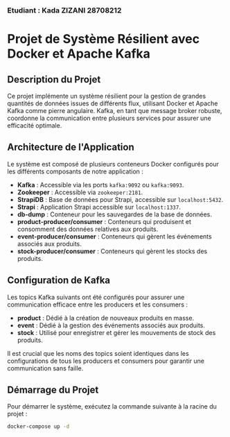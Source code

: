 ### Etudiant : Kada ZIZANI 28708212

# Projet de Système Résilient avec Docker et Apache Kafka

## Description du Projet

Ce projet implémente un système résilient pour la gestion de grandes quantités de données issues de différents flux, utilisant Docker et Apache Kafka comme pierre angulaire. Kafka, en tant que message broker robuste, coordonne la communication entre plusieurs services pour assurer une efficacité optimale.

## Architecture de l'Application

Le système est composé de plusieurs conteneurs Docker configurés pour les différents composants de notre application :

- **Kafka** : Accessible via les ports `kafka:9092` ou `kafka:9093`.
- **Zookeeper** : Accessible via `zookeeper:2181`.
- **StrapiDB** : Base de données pour Strapi, accessible sur `localhost:5432`.
- **Strapi** : Application Strapi accessible sur `localhost:1337`.
- **db-dump** : Conteneur pour les sauvegardes de la base de données.
- **product-producer/consumer** : Conteneurs qui produisent et consomment des données relatives aux produits.
- **event-producer/consumer** : Conteneurs qui gèrent les événements associés aux produits.
- **stock-producer/consumer** : Conteneurs qui gèrent les stocks des produits.

## Configuration de Kafka

Les topics Kafka suivants ont été configurés pour assurer une communication efficace entre les producers et les consumers :

- **product** : Dédié à la création de nouveaux produits en masse.
- **event** : Dédié à la gestion des événements associés aux produits.
- **stock** : Utilisé pour enregistrer et gérer les mouvements de stock des produits.

Il est crucial que les noms des topics soient identiques dans les configurations de tous les producers et consumers pour garantir une communication sans faille.

## Démarrage du Projet

Pour démarrer le système, exécutez la commande suivante à la racine du projet :
```bash
docker-compose up -d

